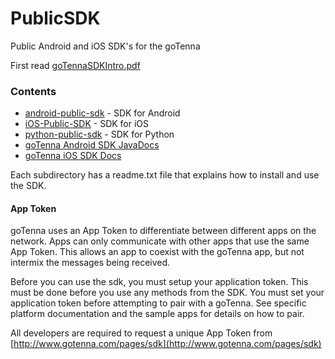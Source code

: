 # PublicSDK
Public Android and iOS SDK's for the goTenna

First read [goTennaSDKIntro.pdf](goTennaSDKIntro.pdf)

### Contents
- [android-public-sdk](android-public-sdk) - SDK for Android
- [iOS-Public-SDK](ios-public-sdk) - SDK for iOS
- [python-public-sdk](python-public-sdk) - SDK for Python
- [goTenna Android SDK JavaDocs](https://gotenna.github.io/PublicSDK/android-public-sdk/javadocs/)
- [goTenna iOS SDK Docs](https://gotenna.github.io/PublicSDK/ios-public-sdk/GoTennaSDKDocs/html/)

Each subdirectory has a readme.txt file that explains how to install and use the SDK.

#### App Token
goTenna uses an App Token to differentiate between different apps on the network. Apps can only communicate with other apps that use the same App Token. This allows an app to coexist with the goTenna app, but not intermix the messages being received.

Before you can use the sdk, you must setup your application token. This must be done before you use any methods from the SDK. You must set your application token before attempting to pair with a goTenna. See specific platform documentation and the sample apps for details on how to pair.

All developers are required to request a unique App Token from [http://www.gotenna.com/pages/sdk](http://www.gotenna.com/pages/sdk)

